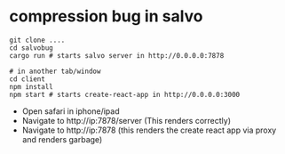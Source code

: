 # compression bug in salvo

```
git clone ....
cd salvobug
cargo run # starts salvo server in http://0.0.0.0:7878

# in another tab/window
cd client
npm install
npm start # starts create-react-app in http://0.0.0.0:3000
```

* Open safari in iphone/ipad
* Navigate to http://ip:7878/server (This renders correctly)
* Navigate to http://ip:7878 (this renders the create react app via proxy and renders garbage)


